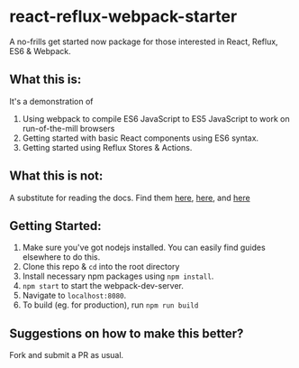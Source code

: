 # react-reflux-webpack-starter
A no-frills get started now package for those interested in React, Reflux, ES6 & Webpack.

## What this is:
It's a demonstration of

1. Using webpack to compile ES6 JavaScript to ES5 JavaScript to work on run-of-the-mill browsers
2. Getting started with basic React components using ES6 syntax.
3. Getting started using Reflux Stores & Actions.

## What this is not:
A substitute for reading the docs.  Find them [here](https://webpack.github.io/docs/), [here](https://facebook.github.io/react/docs/getting-started.html), and [here](https://github.com/reflux/refluxjs)

## Getting Started:
1. Make sure you've got nodejs installed.  You can easily find guides elsewhere to do this.
2. Clone this repo & `cd` into the root directory
3. Install necessary npm packages using `npm install`.  
4. `npm start` to start the webpack-dev-server.
5. Navigate to `localhost:8080`.
6. To build (eg. for production), run `npm run build`

## Suggestions on how to make this better?  
Fork and submit a PR as usual.
